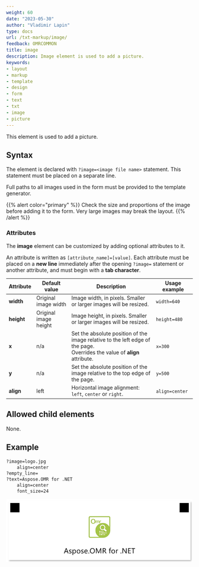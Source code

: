 ```yaml
---
weight: 60
date: "2023-05-30"
author: "Vladimir Lapin"
type: docs
url: /txt-markup/image/
feedback: OMRCOMMON
title: image
description: Image element is used to add a picture.
keywords:
- layout
- markup
- template
- design
- form
- text
- txt
- image
- picture
---
```


This element is used to add a picture.

## Syntax

The element is declared with `?image=<image file name>` statement. This statement must be placed on a separate line.

Full paths to all images used in the form must be provided to the template generator.

{{% alert color="primary" %}} 
Check the size and proportions of the image before adding it to the form. Very large images may break the layout.
{{% /alert %}}

### Attributes

The **image** element can be customized by adding optional attributes to it.

An attribute is written as `[attribute_name]=[value]`. Each attribute must be placed on a **new line** immediately after the opening `?image=` statement or another attribute, and must begin with a **tab character**.

Attribute | Default value | Description | Usage example
--------- | ------------- | ----------- | -------------
**width** | Original image width | Image width, in pixels. Smaller or larger images will be resized. | `width=640`
**height** | Original image height | Image height, in pixels. Smaller or larger images will be resized. | `height=480`
**x** | n/a | Set the absolute position of the image relative to the left edge of the page.<br />Overrides the value of **align** attribute. | `x=300`
**y** | n/a | Set the absolute position of the image relative to the top edge of the page. | `y=500`
**align** | left | Horizontal image alignment: `left`, `center` or `right`. | `align=center`

## Allowed child elements

None.

## **Example**

```
?image=logo.jpg
	align=center
?empty_line=
?text=Aspose.OMR for .NET
	align=center
	font_size=24
```

![Image](image.png)
